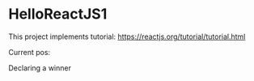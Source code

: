 # HelloReactJS1

This project implements tutorial:
https://reactjs.org/tutorial/tutorial.html

Current pos:

Declaring a winner
